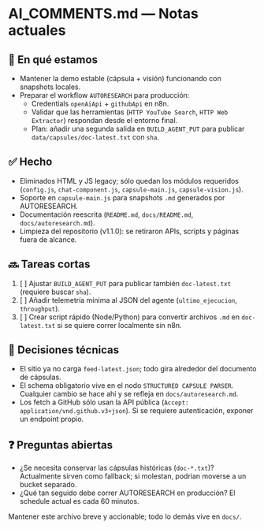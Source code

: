 # AI_COMMENTS.md — Notas actuales

## 🎯 En qué estamos
- Mantener la demo estable (cápsula + visión) funcionando con snapshots locales.
- Preparar el workflow `AUTORESEARCH` para producción:
  - Credentials `openAiApi` + `githubApi` en n8n.
  - Validar que las herramientas (`HTTP YouTube Search`, `HTTP Web Extractor`) respondan desde el entorno final.
  - Plan: añadir una segunda salida en `BUILD_AGENT_PUT` para publicar `data/capsules/doc-latest.txt` con `sha`.

## ✅ Hecho
- Eliminados HTML y JS legacy; sólo quedan los módulos requeridos (`config.js`, `chat-component.js`, `capsule-main.js`, `capsule-vision.js`).
- Soporte en `capsule-main.js` para snapshots `.md` generados por AUTORESEARCH.
- Documentación reescrita (`README.md`, `docs/README.md`, `docs/autoresearch.md`).
- Limpieza del repositorio (v1.1.0): se retiraron APIs, scripts y páginas fuera de alcance.

## 🔜 Tareas cortas
1. [ ] Ajustar `BUILD_AGENT_PUT` para publicar también `doc-latest.txt` (requiere buscar `sha`).
2. [ ] Añadir telemetría mínima al JSON del agente (`ultimo_ejecucion`, `throughput`).
3. [ ] Crear script rápido (Node/Python) para convertir archivos `.md` en `doc-latest.txt` si se quiere correr localmente sin n8n.

## 🧩 Decisiones técnicas
- El sitio ya no carga `feed-latest.json`; todo gira alrededor del documento de cápsulas.
- El schema obligatorio vive en el nodo `STRUCTURED CAPSULE PARSER`. Cualquier cambio se hace ahí y se refleja en `docs/autoresearch.md`.
- Los fetch a GitHub sólo usan la API pública (`Accept: application/vnd.github.v3+json`). Si se requiere autenticación, exponer un endpoint propio.

## ❓ Preguntas abiertas
- ¿Se necesita conservar las cápsulas históricas (`doc-*.txt`)? Actualmente sirven como fallback; si molestan, podrían moverse a un bucket separado.
- ¿Qué tan seguido debe correr AUTORESEARCH en producción? El schedule actual es cada 60 minutos.

Mantener este archivo breve y accionable; todo lo demás vive en `docs/`.
